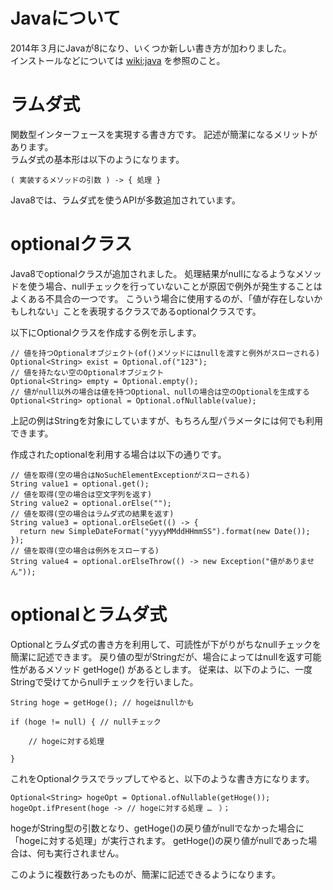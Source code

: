 # Javaについて

2014年３月にJavaが8になり、いくつか新しい書き方が加わりました。  
インストールなどについては [wiki:java](https://github.com/snjxnksm/practice/wiki/Java) を参照のこと。  

# ラムダ式

関数型インターフェースを実現する書き方です。
記述が簡潔になるメリットがあります。  
ラムダ式の基本形は以下のようになります。
```
( 実装するメソッドの引数 ) -> { 処理 }
```
Java8では、ラムダ式を使うAPIが多数追加されています。

# optionalクラス

Java8でoptionalクラスが追加されました。
処理結果がnullになるようなメソッドを使う場合、nullチェックを行っていないことが原因で例外が発生することはよくある不具合の一つです。
こういう場合に使用するのが、「値が存在しないかもしれない」ことを表現するクラスであるoptionalクラスです。

以下にOptionalクラスを作成する例を示します。
```
// 値を持つOptionalオブジェクト(of()メソッドにはnullを渡すと例外がスローされる)
Optional<String> exist = Optional.of("123");
// 値を持たない空のOptionalオブジェクト
Optional<String> empty = Optional.empty();
// 値がnull以外の場合は値を持つOptional、nullの場合は空のOptionalを生成する
Optional<String> optional = Optional.ofNullable(value);
```
上記の例はStringを対象にしていますが、もちろん型パラメータには何でも利用できます。

作成されたoptionalを利用する場合は以下の通りです。
```
// 値を取得(空の場合はNoSuchElementExceptionがスローされる)
String value1 = optional.get();
// 値を取得(空の場合は空文字列を返す)
String value2 = optional.orElse("");
// 値を取得(空の場合はラムダ式の結果を返す)
String value3 = optional.orElseGet(() -> {
  return new SimpleDateFormat("yyyyMMddHHmmSS").format(new Date());
});
// 値を取得(空の場合は例外をスローする)
String value4 = optional.orElseThrow(() -> new Exception("値がありません"));
```

# optionalとラムダ式

Optionalとラムダ式の書き方を利用して、可読性が下がりがちなnullチェックを簡潔に記述できます。
戻り値の型がStringだが、場合によってはnullを返す可能性があるメソッド getHoge() があるとします。
従来は、以下のように、一度Stringで受けてからnullチェックを行いました。

```
String hoge = getHoge(); // hogeはnullかも

if (hoge != null) { // nullチェック

    // hogeに対する処理

}
```

これをOptionalクラスでラップしてやると、以下のような書き方になります。
```
Optional<String> hogeOpt = Optional.ofNullable(getHoge());
hogeOpt.ifPresent(hoge -> // hogeに対する処理 …　）；
```
hogeがString型の引数となり、getHoge()の戻り値がnullでなかった場合に「hogeに対する処理」が実行されます。
getHoge()の戻り値がnullであった場合は、何も実行されません。

このように複数行あったものが、簡潔に記述できるようになります。
